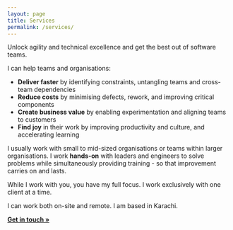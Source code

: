 ```yaml
---
layout: page
title: Services
permalink: /services/
---
```


Unlock agility and technical excellence and get the best out of software teams.

I can help teams and organisations:

- **Deliver faster** by identifying constraints, untangling teams and cross-team dependencies
- **Reduce costs** by minimising defects, rework, and improving critical components
- **Create business value** by enabling experimentation and aligning teams to customers
- **Find joy** in their work by improving productivity and culture, and accelerating learning

I usually work with small to mid-sized organisations or teams within larger organisations. I work **hands-on** with leaders and engineers to solve problems while simultaneously providing training - so that improvement carries on and lasts.

While I work with you, you have my full focus. I work exclusively with one client at a time.

I can work both on-site and remote. I am based in Karachi.

<b>[Get in touch &#187;](/contact)</b>